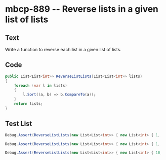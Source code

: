 # mbcp-889 -- Reverse lists in a given list of lists

## Text

Write a function to reverse each list in a given list of lists.

## Code

```csharp
public List<List<int>> ReverseListLists(List<List<int>> lists) 
{
    foreach (var l in lists) 
    {
        l.Sort((a, b) => b.CompareTo(a));
    }
    return lists;
}
```

## Test List

```csharp
Debug.Assert(ReverseListLists(new List<List<int>> { new List<int> { 1, 2, 3, 4 }, new List<int> { 5, 6, 7, 8 }, new List<int> { 9, 10, 11, 12 }, new List<int> { 13, 14, 15, 16 } }) == new List<List<int>> { new List<int> { 4, 3, 2, 1 }, new List<int> { 8, 7, 6, 5 }, new List<int> { 12, 11, 10, 9 }, new List<int> { 16, 15, 14, 13 } });
```

```csharp
Debug.Assert(ReverseListLists(new List<List<int>> { new List<int> { 1, 2 }, new List<int> { 2, 3 }, new List<int> { 3, 4 } }) == new List<List<int>> { new List<int> { 2, 1 }, new List<int> { 3, 2 }, new List<int> { 4, 3 } });
```

```csharp
Debug.Assert(ReverseListLists(new List<List<int>> { new List<int> { 10, 20 }, new List<int> { 30, 40 } }).SequenceEqual(new List<List<int>> { new List<int> { 20, 10 }, new List<int> { 40, 30 } }));
```
